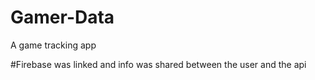 # Gamer-Data
A game tracking app 


#Firebase was linked and info was shared between the user and the api

